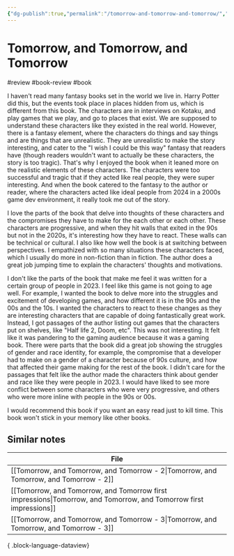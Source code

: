 ```yaml
---
{"dg-publish":true,"permalink":"/tomorrow-and-tomorrow-and-tomorrow/","created":"2024-01-10T16:46:16.630+09:00","updated":"2024-01-10T17:06:16.417+09:00"}
---
```


# Tomorrow, and Tomorrow, and Tomorrow

#review #book-review #book 

I haven't read many fantasy books set in the world we live in. Harry Potter did this, but the events took place in places hidden from us, which is different from this book. The characters are in interviews on Kotaku, and play games that we play, and go to places that exist. We are supposed to understand these characters like they existed in the real world. However, there is a fantasy element, where the characters do things and say things and are things that are unrealistic. They are unrealistic to make the story interesting, and cater to the "I wish I could be this way" fantasy that readers have (though readers wouldn't want to actually be these characters, the story is too tragic). That's why I enjoyed the book when it leaned more on the realistic elements of these characters. The characters were too successful and tragic that if they acted like real people, they were super interesting. And when the book catered to the fantasy to the author or reader, where the characters acted like ideal people from 2024 in a 2000s game dev environment, it really took me out of the story.

I love the parts of the book that delve into thoughts of these characters and the compromises they have to make for the each other or each other. These characters are progressive, and when they hit walls that exited in the 90s but not in the 2020s, it's interesting how they have to react. These walls can be technical or cultural. I also like how well the book is at switching between perspectives. I empathized with so many situations these characters faced, which I usually do more in non-fiction than in fiction. The author does a great job jumping time to explain the characters' thoughts and motivations.

I don't like the parts of the book that make me feel it was written for a certain group of people in 2023. I feel like this game is not going to age well. For example, I wanted the book to delve more into the struggles and excitement of developing games, and how different it is in the 90s and the 00s and the 10s. I wanted the characters to react to these changes as they are interesting characters that are capable of doing fantastically great work. Instead, I got passages of the author listing out games that the characters put on shelves, like "Half life 2, Doom, etc". This was not interesting. It felt like it was pandering to the gaming audience because it was a gaming book. There were parts that the book did a great job showing the struggles of gender and race identity, for example, the compromise that a developer had to make on a gender of a character because of 90s culture, and how that affected their game making for the rest of the book. I didn't care for the passages that felt like the author made the characters think about gender and race like they were people in 2023. I would have liked to see more conflict between some characters who were very progressive, and others who were more inline with people in the 90s or 00s.

I would recommend this book if you want an easy read just to kill time. This book won't stick in your memory like other books.

## Similar notes

| File                                                                                                                  |
| --------------------------------------------------------------------------------------------------------------------- |
| [[Tomorrow, and Tomorrow, and Tomorrow - 2\|Tomorrow, and Tomorrow, and Tomorrow - 2]]                             |
| [[Tomorrow, and Tomorrow, and Tomorrow first impressions\|Tomorrow, and Tomorrow, and Tomorrow first impressions]] |
| [[Tomorrow, and Tomorrow, and Tomorrow - 3\|Tomorrow, and Tomorrow, and Tomorrow - 3]]                             |

{ .block-language-dataview}
